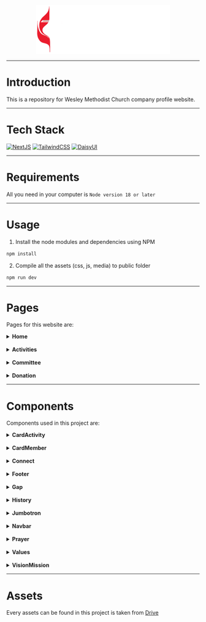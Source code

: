 <p align="center"><img src="./public/logo.svg"  alt="WMC Logo"/></p>

---

# Introduction

This is a repository for Wesley Methodist Church company profile website.

---

# Tech Stack
<a href="https://nextjs.org/"><img src="https://img.shields.io/badge/next%20js-000000?style=for-the-badge&logo=nextdotjs&logoColor=white" alt="NextJS" /></a>
<a href="https://tailwindcss.com/"><img src="https://img.shields.io/badge/Tailwind_CSS-38B2AC?style=for-the-badge&logo=tailwind-css&logoColor=white" alt="TailwindCSS" /></a>
<a href="https://daisyui.com/"><img src="https://img.shields.io/badge/daisyUI-1ad1a5?style=for-the-badge&logo=daisyui&logoColor=white" alt="DaisyUI"/></a>

---

# Requirements

All you need in your computer is
`Node version 18 or later`

---

# Usage

1. Install the node modules and dependencies using NPM

```bash
npm install
```

2. Compile all the assets (css, js, media) to public folder

```bash
npm run dev
```

---

# Pages

Pages for this website are:

<details>
<summary><strong>Home</strong></summary>

``` jsonpath
./app/page.js
```

</details>

<br/>

<details>
<summary><strong>Activities</strong></summary>

``` jsonpath
./app/activities/page.jsx
```

adfasdfad
</details>

<br/>

<details>
<summary><strong>Committee</strong></summary>

``` jsonpath
./app/committee/page.jsx
```

adfasdfad
</details>

<br/>

<details>
<summary><strong>Donation</strong></summary>

``` jsonpath
./app/donation/page.jsx
```

adfasdfad
</details>

---

# Components

Components used in this project are:

<details>
<summary><strong>CardActivity</strong></summary>

``` jsonpath
./app/components/CardActivity.jsx
```

CardActivity is used in the activities page
</details>

<br/>

<details>
<summary><strong>CardMember</strong></summary>

``` jsonpath
./app/components/CardMember.jsx
```

CardMember is used in the committee page
</details>

<br/>

<details>
<summary><strong>Connect</strong></summary>

``` jsonpath
./app/components/Connect.jsx
```

Connect is used in the footer
</details>

<br/>

<details>
<summary><strong>Footer</strong></summary>

``` jsonpath
./app/components/Footer.jsx
```

Footer is used in the footer
</details>

<br/>

<details>
<summary><strong>Gap</strong></summary>

``` jsonpath
./app/components/Gap.jsx
```

Gap is used in the whole home page
</details>

<br/>

<details>
<summary><strong>History</strong></summary>

``` jsonpath
./app/components/History.jsx
```

History is used in the home page
</details>

<br/>

<details>
<summary><strong>Jumbotron</strong></summary>

``` jsonpath
./app/components/Jumbotron.jsx
```

Jumbotron is used in the home page
</details>

<br/>

<details>
<summary><strong>Navbar</strong></summary>

``` jsonpath
./app/components/Navbar.jsx
```

Navigation bar for the website
</details>

<br/>

<details>
<summary><strong>Prayer</strong></summary>

``` jsonpath
./app/components/Prayer.jsx
```

Prayer is used in the home page
</details>

<br/>

<details>
<summary><strong>Values</strong></summary>

``` jsonpath
./app/components/Values.jsx
```

Values is used in the home page
</details>

<br/>

<details>
<summary><strong>VisionMission</strong></summary>

``` jsonpath
./app/components/VisionMission.jsx
```

VisionMission is used in the home page
</details>

---

# Assets

Every assets can be found in this project is taken from <a href="https://drive.google.com/drive/folders/1ScQF8cf-fzjJ3uPAjixU4uZ4WMNplXO3?usp=sharing" target="_blank">Drive</a>
